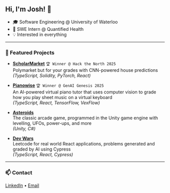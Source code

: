 ## Hi, I'm Josh! 👋

- 🎓 Software Engineering @ University of Waterloo
- 💼 SWE Intern @ Quantified Health 
- 💡 Interested in everything 

---

### 📂 Featured Projects
- **[ScholarMarket](https://github.com/joshua-z-zheng/hack-the-north-2025)** `🏆 Winner @ Hack the North 2025`  
  Polymarket but for your grades with CNN-powered house predictions  
  *(TypeScript, Solidity, PyTorch, React)*

- **[Pianowise](https://github.com/Raptors65/pianowise)** `🏆 Winner @ GenAI Genesis 2025`  
  An AI-powered virtual piano tutor that uses computer vision to grade how you play sheet music on a virtual keyboard  
  *(TypeScript, React, TensorFlow, VexFlow)*

- **[Asteroids](https://github.com/joshua-z-zheng/Asteroids)**  
  The classic arcade game, programmed in the Unity game engine with levelling, UFOs, power-ups, and more  
  *(Unity, C#)*

- **[Dev Wars](https://github.com/FxJYg/dev-wars)**  
  Leetcode for real world React applications, problems generated and graded by AI using Cypress  
  *(TypeScript, React, Cypress)*
---

### 📫 Contact
[LinkedIn](https://www.linkedin.com/in/joshua-z-zheng/) • [Email](jzheng796@gmail.com)
